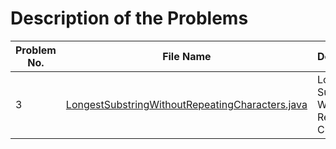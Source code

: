 # Description of the Problems  

| Problem No. | File Name                                                   | Description                                      | Difficulty |
|-------------|-------------------------------------------------------------|--------------------------------------------------|------------|
| 3           | [LongestSubstringWithoutRepeatingCharacters.java](LongestSubstringWithoutRepeatingCharacters.java) | Longest Substring Without Repeating Characters | Medium     |
